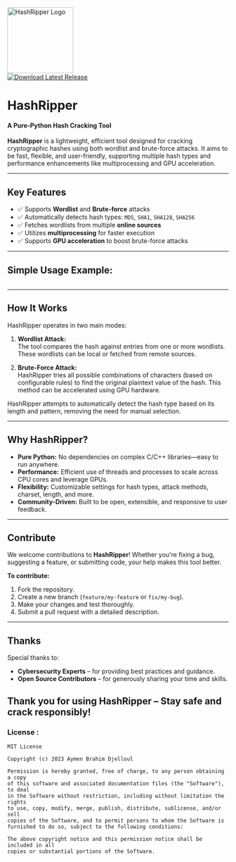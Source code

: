 <div align="left">
  <img src="https://github.com/aymenbrahimdjelloul/HashRipper/blob/main/images/icon.ico" alt="HashRipper Logo" width="150" height="150">
</div>

<a href="https://github.com/aymenbrahimdjelloul/HashRipper/releases/latest">
    <img src="https://img.shields.io/github/v/release/aymenbrahimdjelloul/MalwareScan?color=green&label=Download&style=for-the-badge" alt="Download Latest Release">
  </a>

# **HashRipper**
#### A Pure-Python Hash Cracking Tool

**HashRipper** is a lightweight, efficient tool designed for cracking cryptographic hashes using both wordlist and brute-force attacks. It aims to be fast, flexible, and user-friendly, supporting multiple hash types and performance enhancements like multiprocessing and GPU acceleration.

---

## **Key Features**

- ✅ Supports **Wordlist** and **Brute-force** attacks  
- ✅ Automatically detects hash types: `MD5`, `SHA1`, `SHA128`, `SHA256`  
- ✅ Fetches wordlists from multiple **online sources**  
- ✅ Utilizes **multiprocessing** for faster execution  
- ✅ Supports **GPU acceleration** to boost brute-force attacks

---

## Simple Usage Example:

~~~python


~~~

---

## **How It Works**

HashRipper operates in two main modes:

1. **Wordlist Attack:**  
   The tool compares the hash against entries from one or more wordlists. These wordlists can be local or fetched from remote sources.

2. **Brute-Force Attack:**  
   HashRipper tries all possible combinations of characters (based on configurable rules) to find the original plaintext value of the hash. This method can be accelerated using GPU hardware.

HashRipper attempts to automatically detect the hash type based on its length and pattern, removing the need for manual selection.

---

## **Why HashRipper?**

- **Pure Python:** No dependencies on complex C/C++ libraries—easy to run anywhere.  
- **Performance:** Efficient use of threads and processes to scale across CPU cores and leverage GPUs.  
- **Flexibility:** Customizable settings for hash types, attack methods, charset, length, and more.  
- **Community-Driven:** Built to be open, extensible, and responsive to user feedback.

---

## **Contribute**

We welcome contributions to **HashRipper**! Whether you're fixing a bug, suggesting a feature, or submitting code, your help makes this tool better.

**To contribute:**
1. Fork the repository.
2. Create a new branch (`feature/my-feature` or `fix/my-bug`).
3. Make your changes and test thoroughly.
4. Submit a pull request with a detailed description.

---

## **Thanks**

Special thanks to:

- **Cybersecurity Experts** – for providing best practices and guidance.
- **Open Source Contributors** – for generously sharing your time and skills.
  
Thank you for using **HashRipper** – Stay safe and crack responsibly!
---
### License : 
~~~
MIT License

Copyright (c) 2023 Aymen Brahim Djelloul

Permission is hereby granted, free of charge, to any person obtaining a copy
of this software and associated documentation files (the "Software"), to deal
in the Software without restriction, including without limitation the rights
to use, copy, modify, merge, publish, distribute, sublicense, and/or sell
copies of the Software, and to permit persons to whom the Software is
furnished to do so, subject to the following conditions:

The above copyright notice and this permission notice shall be included in all
copies or substantial portions of the Software.

~~~

